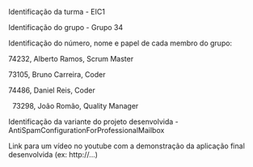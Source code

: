 Identificação da turma - EIC1

Identificação do grupo - Grupo 34

Identificação do número, nome e papel de cada membro do grupo:

   74232, Alberto Ramos, Scrum Master
   
   73105, Bruno Carreira, Coder 
   
   74486, Daniel Reis, Coder
   
   73298, João Romão, Quality Manager

Identificação da variante do projeto desenvolvida - AntiSpamConfigurationForProfessionalMailbox

Link para um vídeo no youtube com a demonstração da aplicação final desenvolvida (ex: http://...)
